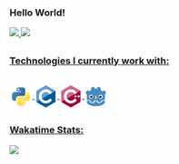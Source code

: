 ### Hello World!

 <div>
  <a href="https://github.com/Rodrigo-P-Nascimento">
  <img height="180em" src="https://github-readme-stats.vercel.app/api?username=Rodrigo-P-Nascimento&show_icons=true&theme=default&include_all_commits=true&count_private=true"/>
  <img height="180em" src="https://github-readme-stats.vercel.app/api/top-langs/?username=Rodrigo-P-Nascimento&layout=compact&langs_count=7&theme=default"/>
</div>
 
 ##
 ### Technologies I currently work with:
</div>

 <div style="display: inline_block"><br>
  <img align="center" alt="ROD-Python" height="40" width="40" src="https://raw.githubusercontent.com/devicons/devicon/master/icons/python/python-original.svg">
  <img align="center" alt="ROD-c" height="40" width="40" src="https://github.com/devicons/devicon/blob/master/icons/c/c-original.svg">
  <img align="center" alt="ROD-cplusplus" height="40" width="40" src="https://github.com/devicons/devicon/blob/master/icons/cplusplus/cplusplus-original.svg">
  <img align="center" alt="ROD-godot" height="40" width="40" src="https://github.com/devicons/devicon/blob/master/icons/godot/godot-original.svg">
 
</div>

##
### Wakatime Stats:
<div>
  <img height="180em" src="https://github-readme-stats.vercel.app/api/wakatime?username=@rodrigo_pn"\>
 
